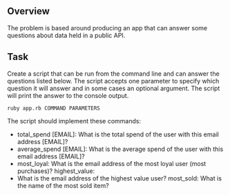 ## Overview

The problem is based around producing an app that can answer some questions about data held in a public API.

## Task

Create a script that can be run from the command line and can answer the questions listed below. The script accepts one parameter to specify which question it will answer and in some cases an optional argument. The script will print the answer to the console output.

```
ruby app.rb COMMAND PARAMETERS
```


The script should implement these commands:
- total_spend [EMAIL]: What is the total spend of the user with this email address [EMAIL]?
- average_spend [EMAIL]: What is the average spend of the user with this email address [EMAIL]?
- most_loyal: What is the email address of the most loyal user (most purchases)? highest_value:
- What is the email address of the highest value user? most_sold: What is the name of the most sold item?
